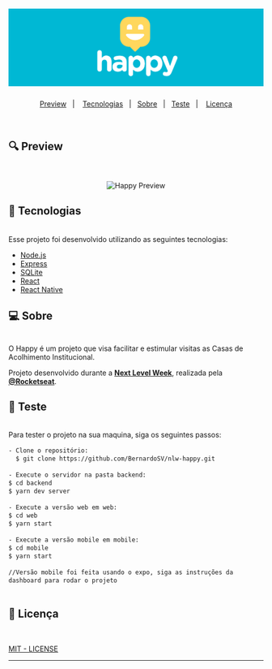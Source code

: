 <h1 align="center">
    <img alt="Happy" title="Happy" src="./img/happy.png" />
</h1>

<p align="center">
  <a href="#-preview">Preview</a>&nbsp;&nbsp;&nbsp;|&nbsp;&nbsp;&nbsp;
  <a href="#-tecnologias">Tecnologias</a>&nbsp;&nbsp;&nbsp;|&nbsp;&nbsp;&nbsp;<a href="#-sobre">Sobre</a>&nbsp;&nbsp;&nbsp;|&nbsp;&nbsp;&nbsp;<a href="#-Teste">Teste</a>&nbsp;&nbsp;&nbsp;|&nbsp;&nbsp;&nbsp;
  <a href="#-licença">Licença</a>
</p>

<br>

## 🔍 Preview

</br>
<p align="center">
  <img alt="Happy Preview" title="Happy Preview" src="./img/happy2.gif" />
</p>

## 🚀 Tecnologias

</br>
Esse projeto foi desenvolvido utilizando as seguintes tecnologias:

- [Node.js](https://nodejs.org/en/)
- [Express](https://expressjs.com/pt-br/)
- [SQLite](https://www.sqlite.org/index.html)
- [React](https://pt-br.reactjs.org/)
- [React Native](https://reactnative.dev/)

## 💻 Sobre

</br>
O Happy é um projeto que visa facilitar e estimular visitas as Casas de Acolhimento Institucional.
</br>

Projeto desenvolvido durante a **[Next Level Week](https://nextlevelweek.com/)**, realizada pela **[@Rocketseat](https://github.com/Rocketseat)**.

## 🧪 Teste

</br>
Para tester o projeto na sua maquina, siga os seguintes passos:

```
- Clone o repositório:
  $ git clone https://github.com/BernardoSV/nlw-happy.git

- Execute o servidor na pasta backend:
$ cd backend
$ yarn dev server

- Execute a versão web em web:
$ cd web
$ yarn start

- Execute a versão mobile em mobile:
$ cd mobile
$ yarn start

//Versão mobile foi feita usando o expo, siga as instruções da dashboard para rodar o projeto


```

## 📝 Licença

</br>

[MIT - LICENSE](LICENSE.md)

---
